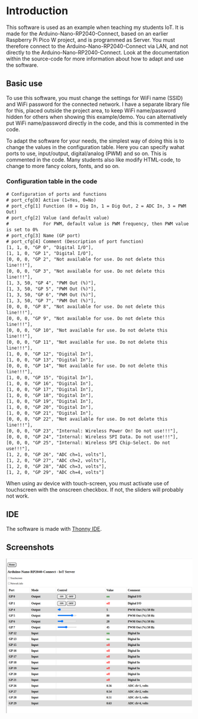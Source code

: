 # Introduction

This software is used as an example when teaching my students IoT. It is made for the Arduino-Nano-RP2040-Connect, based on an earlier Raspberry Pi Pico W project, and is programmed as Server. You must therefore connect to the Arduino-Nano-RP2040-Connect via LAN, and not directly to the Arduino-Nano-RP2040-Connect. Look at the documentation within the source-code for more information about how to adapt and use the software.

## Basic use

To use this software, you must change the settings for WiFi name (SSID) and WiFi password for the connected network. I have a separate library file for this, placed outside the project area, to keep WiFi name/password hidden for others when showing this example/demo. You can alternatively put WiFi name/password directly in the code, and this is commented in the code.

To adapt the software for your needs, the simplest way of doing this is to change the values in the configuration table. Here you can specify wahat ports to use, input/output, digital/analog (PWM) and so on. This is commented in the code. Many students also like modify HTML-code, to change to more fancy colors, fonts, and so on.

### Configuration table in the code

    # Configuration of ports and functions
    # port_cfg[0] Active (1=Yes, 0=No)
    # port_cfg[1] Function (0 = Dig In, 1 = Dig Out, 2 = ADC In, 3 = PWM Out)
    # port_cfg[2] Value (and default value)
    #             For PWM, default value is PWM frequency, then PWM value is set to 0%
    # port_cfg[3] Name (GP port)
    # port_cfg[4] Comment (Description of port function)
    [1, 1, 0, "GP 0", "Digital I/O"],
    [1, 1, 0, "GP 1", "Digital I/O"],
    [0, 0, 0, "GP 2", "Not available for use. Do not delete this line!!!"],
    [0, 0, 0, "GP 3", "Not available for use. Do not delete this line!!!"],
    [1, 3, 50, "GP 4", "PWM Out (%)"],
    [1, 3, 50, "GP 5", "PWM Out (%)"],
    [1, 3, 50, "GP 6", "PWM Out (%)"],
    [1, 3, 50, "GP 7", "PWM Out (%)"],
    [0, 0, 0, "GP 8", "Not available for use. Do not delete this line!!!"],
    [0, 0, 0, "GP 9", "Not available for use. Do not delete this line!!!"],
    [0, 0, 0, "GP 10", "Not available for use. Do not delete this line!!!"],
    [0, 0, 0, "GP 11", "Not available for use. Do not delete this line!!!"],
    [1, 0, 0, "GP 12", "Digital In"],
    [1, 0, 0, "GP 13", "Digital In"],
    [0, 0, 0, "GP 14", "Not available for use. Do not delete this line!!!"],
    [1, 0, 0, "GP 15", "Digital In"],
    [1, 0, 0, "GP 16", "Digital In"],
    [1, 0, 0, "GP 17", "Digital In"],
    [1, 0, 0, "GP 18", "Digital In"],
    [1, 0, 0, "GP 19", "Digital In"],
    [1, 0, 0, "GP 20", "Digital In"],
    [1, 0, 0, "GP 21", "Digital In"],
    [0, 0, 0, "GP 22", "Not available for use. Do not delete this line!!!"],
    [0, 0, 0, "GP 23", "Internal: Wireless Power On! Do not use!!!"],
    [0, 0, 0, "GP 24", "Internal: Wireless SPI Data. Do not use!!!"],
    [0, 0, 0, "GP 25", "Internal: Wireless SPI Chip-Select. Do not use!!!"],
    [1, 2, 0, "GP 26", "ADC ch=1, volts"],
    [1, 2, 0, "GP 27", "ADC ch=2, volts"],
    [1, 2, 0, "GP 28", "ADC ch=3, volts"],
    [1, 2, 0, "GP 29", "ADC ch=4, volts"]

When using av device with touch-screen, you must activate use of touchscreen with the onscreen checkbox. If not, the sliders will probably not work.

## IDE

The software is made with [Thonny IDE](https://thonny.org/).

## Screenshots

![Arduino-Nano-RP2040-Connect-IoT-Server](Arduino-Nano-RP2040-Connect-IoT-Server.png)

